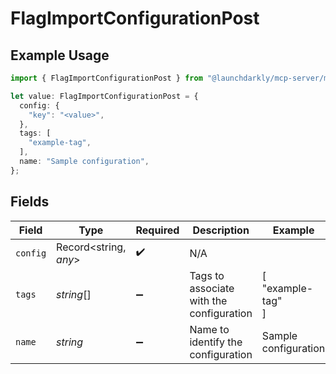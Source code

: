 # FlagImportConfigurationPost

## Example Usage

```typescript
import { FlagImportConfigurationPost } from "@launchdarkly/mcp-server/models/components";

let value: FlagImportConfigurationPost = {
  config: {
    "key": "<value>",
  },
  tags: [
    "example-tag",
  ],
  name: "Sample configuration",
};
```

## Fields

| Field                                    | Type                                     | Required                                 | Description                              | Example                                  |
| ---------------------------------------- | ---------------------------------------- | ---------------------------------------- | ---------------------------------------- | ---------------------------------------- |
| `config`                                 | Record<string, *any*>                    | :heavy_check_mark:                       | N/A                                      |                                          |
| `tags`                                   | *string*[]                               | :heavy_minus_sign:                       | Tags to associate with the configuration | [<br/>"example-tag"<br/>]                |
| `name`                                   | *string*                                 | :heavy_minus_sign:                       | Name to identify the configuration       | Sample configuration                     |